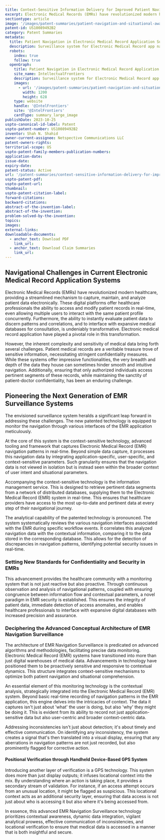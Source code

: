 ```yaml
---
title: Context-Sensitive Information Delivery for Improved Patient Navigation and Situational Awareness
excerpt: Electronic Medical Records (EMRs) have revolutionized modern healthcare, providing a streamlined mechanism to capture, maintain, and analyze patient data electronically.
sectiontype: article
image: '/images/patent-summaries/patient-navigation-and-situational-awareness-derived-through-context-sensitive-information-blocks-delivery.webp'
patent-id: US10089492B2
category: Patent Summaries
metadata:
  title: Patient Navigation in Electronic Medical Record Application Surveillance
  description: Surveillance system for Electronic Medical Record app navigation. Monitor and ensure consistency in patient navigation through EMR application interfaces.
  robots:
    index: true
    follow: true
  openGraph:
    title: Patient Navigation in Electronic Medical Record Application Surveillance | IntellectualFrontiers
    site_name: IntellectualFrontiers
    description: Surveillance system for Electronic Medical Record app navigation. Monitor and ensure consistency in patient navigation through EMR application interfaces.
    images:
      - url: '/images/patent-summaries/patient-navigation-and-situational-awareness-derived-through-context-sensitive-information-blocks-delivery.webp'
        width: 1200
        height: 628
    type: website
    handle: '@IntelFrontiers'
    site: '@IntelFrontiers'
    cardType: summary_large_image
publishDate: 2023-10-25
uspto-canonical-id-label: Patent
uspto-patent-number: US10089492B2
inventor: Shah N. Shahid
owner-current-assignee: Netspective Communications LLC
patent-owners-rights:
territorial-scope: US
uspto-patent-family-members-publication-numbers:
application-date:
issue-date:
expiry-date:
patent-status: Active
url: '/patent-summaries/context-sensitive-information-delivery-for-improved-patient-navigation-and-situational-awareness'
uspto-patent-pdf:
uspto-patent-url:
thumbnail:
uspto-patent-citation-label:
forward-citations:
backward-citations:
abstract-of-the-invention-label:
abstract-of-the-invention:
problem-solved-by-the-invention:
topics:
images:
external-links:
downloadable-documents:
  - anchor_text: Download PDF
    link_url:
  - anchor_text: Download Claim Summaries
    link_url:
---
```


## Navigational Challenges in Current Electronic Medical Record Application Systems

Electronic Medical Records (EMRs) have revolutionized modern healthcare, providing a streamlined mechanism to capture, maintain, and analyze patient data electronically. These digital platforms offer healthcare professionals the ability to access and modify patient records in real-time, even allowing multiple users to interact with the same patient profile concurrently. Furthermore, the ability to instantly evaluate patient data to discern patterns and correlations, and to interface with expansive medical databases for consultation, is undeniably transformative. Electronic medical record application have played a pivotal role in this transformation.

However, the inherent complexity and sensitivity of medical data bring forth several challenges. Patient medical records are a veritable treasure trove of sensitive information, necessitating stringent confidentiality measures. While these systems offer impressive functionalities, the very breadth and depth of the data they house can sometimes hinder smooth and intuitive navigation. Additionally, ensuring that only authorized individuals access pertinent segments of these records, while maintaining the sanctity of patient-doctor confidentiality, has been an enduring challenge.

## Pioneering the Next Generation of EMR Surveillance Systems

The envisioned surveillance system heralds a significant leap forward in addressing these challenges. The new patented technology is equipped to monitor the navigation through various interfaces of the EMR application meticulously.

At the core of this system is the context-sensitive technology, advanced tooling and framework that captures Electronic Medical Record (EMR) navigation patterns in real-time. Beyond simple data capture, it processes this navigation data by integrating application-specific, user-specific, and context-sensitive parameters. Such granularity ensures that the navigation data is not viewed in isolation but is instead seen within the broader context of user intent and situational parameters.

Accompanying the context-sensitive technology is the information management service. This is designed to retrieve pertinent data segments from a network of distributed databases, supplying them to the Electronic Medical Record (EMR) system in real-time. This ensures that healthcare providers have access to the most up-to-date and pertinent data at every step of their navigational journey.

The analytical capability of the patented technology is pronounced. The system systematically reviews the various navigation interfaces associated with the EMR during specific workflow events. It correlates this analyzed navigation data with the contextual information, comparing it to the data stored in the corresponding database. This allows for the detection of discrepancies in navigation patterns, identifying potential security issues in real-time.

### Setting New Standards for Confidentiality and Security in EMRs

This advancement provides the healthcare community with a monitoring system that is not just reactive but also proactive. Through continuous observation and analysis of navigational patterns, coupled with ensuring congruence between information flow and contextual parameters, a novel paradigm in EMR security is established. This ensures the integrity of patient data, immediate detection of access anomalies, and enables healthcare professionals to interface with expansive digital databases with increased precision and assurance.

### Deciphering the Advanced Conceptual Architecture of EMR Navigation Surveillance

The architecture of EMR Navigation Surveillance is predicated on advanced algorithms and methodologies, facilitating precise data monitoring. Electronic Medical Record (EMR) systems have transitioned into more than just digital warehouses of medical data. Advancements in technology have positioned them to be proactively sensitive and responsive to contextual dynamics. This structure integrates context-sensitive mechanisms to optimize both patient navigation and situational comprehension.

An essential element of this monitoring technology is the contextual analysis, strategically integrated into the Electronic Medical Record (EMR) system. Beyond basic real-time recording of navigation patterns in the EMR application, this engine delves into the intricacies of context. The data it captures isn't just about 'what' the user is doing, but also 'why' they might be doing it. This is evident from its ability to record not just application-sensitive data but also user-centric and broader context-centric data.

Addressing inconsistencies isn't just about detection; it's about timely and effective communication. On identifying any inconsistency, the system creates a signal that's then translated into a visual display, ensuring that any aberrations in navigation patterns are not just recorded, but also prominently flagged for corrective action.

#### Positional Verification through Handheld Device-Based GPS System

Introducing another layer of verification is a GPS technology. This system does more than just display outputs; it infuses locational context into the mix. By understanding where an action is taking place, it provides a secondary stream of validation. For instance, if an access attempt occurs from an unusual location, it might be flagged as suspicious. This locational context acts as an additional security layer, ensuring that data access is not just about who is accessing it but also where it's being accessed from.

In essence, this advanced EMR Navigation Surveillance technology prioritizes contextual awareness, dynamic data integration, vigilant analytical prowess, effective communication of inconsistencies, and locational verification to ensure that medical data is accessed in a manner that is both insightful and secure.
